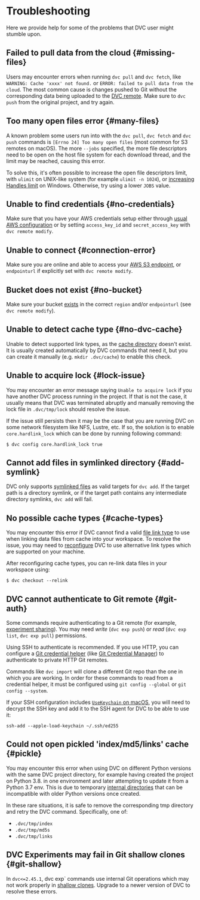 # Troubleshooting

Here we provide help for some of the problems that DVC user might stumble upon.

<!--
This file uses a special engine feature for the following headers, so that a
custom anchor link is used. Just add {#custom-anchor} after each title:
-->

## Failed to pull data from the cloud {#missing-files}

Users may encounter errors when running `dvc pull` and `dvc fetch`, like
`WARNING: Cache 'xxxx' not found.` or
`ERROR: failed to pull data from the cloud`. The most common cause is changes
pushed to Git without the corresponding data being uploaded to the [DVC remote].
Make sure to `dvc push` from the original <abbr>project</abbr>, and try again.

[dvc remote]: /doc/user-guide/data-management/remote-storage

## Too many open files error {#many-files}

A known problem some users run into with the `dvc pull`, `dvc fetch` and
`dvc push` commands is `[Errno 24] Too many open files` (most common for S3
remotes on macOS). The more `--jobs` specified, the more file descriptors need
to be open on the host file system for each download thread, and the limit may
be reached, causing this error.

To solve this, it's often possible to increase the open file descriptors limit,
with `ulimit` on UNIX-like system (for example `ulimit -n 1024`), or
[increasing Handles limit](https://blogs.technet.microsoft.com/markrussinovich/2009/09/29/pushing-the-limits-of-windows-handles/)
on Windows. Otherwise, try using a lower `JOBS` value.

## Unable to find credentials {#no-credentials}

Make sure that you have your AWS credentials setup either through
[usual AWS configuration](https://docs.aws.amazon.com/cli/latest/userguide/cli-configure-files.html)
or by setting `access_key_id` and `secret_access_key` with `dvc remote modify`.

## Unable to connect {#connection-error}

Make sure you are online and able to access your
[AWS S3 endpoint](https://docs.aws.amazon.com/general/latest/gr/s3.html), or
`endpointurl` if explicitly set with `dvc remote modify`.

## Bucket does not exist {#no-bucket}

Make sure your bucket
[exists](https://docs.aws.amazon.com/AmazonS3/latest/user-guide/create-bucket.html)
in the correct `region` and/or `endpointurl` (see `dvc remote modify`).

## Unable to detect cache type {#no-dvc-cache}

Unable to detect supported link types, as the
[cache directory](/doc/user-guide/project-structure/configuration#cache) doesn't
exist. It is usually created automatically by DVC commands that need it, but you
can create it manually (e.g. `mkdir .dvc/cache`) to enable this check.

## Unable to acquire lock {#lock-issue}

You may encounter an error message saying `Unable to acquire lock` if you have
another DVC process running in the project. If that is not the case, it usually
means that DVC was terminated abruptly and manually removing the lock file in
`.dvc/tmp/lock` should resolve the issue.

If the issue still persists then it may be the case that you are running DVC on
some network filesystem like NFS, Lustre, etc. If so, the solution is to enable
`core.hardlink_lock` which can be done by running following command:

```cli
$ dvc config core.hardlink_lock true
```

## Cannot add files in symlinked directory {#add-symlink}

DVC only supports [symlinked files](/doc/command-reference/add#add-symlink) as
valid targets for `dvc add`. If the target path is a directory symlink, or if
the target path contains any intermediate directory symlinks, `dvc add` will
fail.

## No possible cache types {#cache-types}

You may encounter this error if DVC cannot find a valid
[file link type](/doc/user-guide/data-management/large-dataset-optimization#file-link-types-for-the-dvc-cache)
to use when linking data files from cache into your workspace. To resolve the
issue, you may need to
[reconfigure](/doc/user-guide/data-management/large-dataset-optimization#configuring-dvc-cache-file-link-type)
DVC to use alternative link types which are supported on your machine.

After reconfiguring cache types, you can re-link data files in your workspace
using:

```cli
$ dvc checkout --relink
```

## DVC cannot authenticate to Git remote {#git-auth}

Some commands require authenticating to a Git remote (for example,
[experiment sharing](/doc/user-guide/experiment-management/sharing-experiments)).
You may need _write_ (`dvc exp push`) or _read_ (`dvc exp list`, `dvc exp pull`)
permissions.

Using SSH to authenticate is recommended. If you use HTTP, you can configure a
[Git credential helper] (like [Git Credential Manager]) to authenticate to
private HTTP Git remotes.

Commands like `dvc import` will clone a different Git repo than the one in which
you are working. In order for these commands to read from a credential helper,
it must be configured using `git config --global` or `git config --system`.

<admon type="tip">

If your SSH configuration includes [`UseKeychain` on macOS][usekeychain], you
will need to decrypt the SSH key and add it to the SSH agent for DVC to be able
to use it:

```
ssh-add --apple-load-keychain ~/.ssh/ed255
```

</admon>

[git credential helper]:
  https://git-scm.com/book/en/v2/Git-Tools-Credential-Storage
[git credential manager]:
  https://github.com/GitCredentialManager/git-credential-manager
[usekeychain]: https://github.com/iterative/dvc-ssh/issues/20

## Could not open pickled 'index/md5/links' cache {#pickle}

You may encounter this error when using DVC on different Python versions with
the same <abbr>DVC project</abbr> directory, for example having created the
project on Python 3.8. in one environment and later attempting to update it from
a Python 3.7 env. This is due to temporary [internal directories] that can be
incompatible with older Python versions once created.

In these rare situations, it is safe to remove the corresponding tmp directory
and retry the DVC command. Specifically, one of:

- `.dvc/tmp/index`
- `.dvc/tmp/md5s`
- `.dvc/tmp/links`

[internal directories]:
  https://dvc.org/doc/user-guide/project-structure/internal-files

## DVC Experiments may fail in Git shallow clones {#git-shallow}

In `dvc<=2.45.1`, dvc exp` commands use internal Git operations which may not
work properly in
[shallow clones](https://git-scm.com/docs/git-clone#Documentation/git-clone.txt---depthltdepthgt).
Upgrade to a newer version of DVC to resolve these errors.
